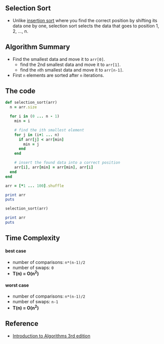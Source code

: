 
## Selection Sort
- Unlike [insertion sort](./en-algorithm-sorting-insertion) where you find the correct position by shifting its data one by one, selection sort selects the data that goes to position 1, 2, ..., n.

<div class="divider"></div>

## Algorithm Summary
- Find the smallest data and move it to `arr[0]`.
  + find the 2nd smallest data and move it to `arr[1]`.
  + find the `n`th smallest data and  move it to `arr[n-1]`.
- First `n` elements are sorted after `n` iterations.

<div class="divider"></div>

## The code

```rb
def selection_sort(arr)
  n = arr.size

  for i in (0 ... n - 1)
    min = i

    # find the ith smallest element
    for j in (i+1 ... n)
      if arr[j] < arr[min]
        min = j
      end
    end

    # insert the found data into a correct position
    arr[i], arr[min] = arr[min], arr[i]
  end
end

arr = [*1 ... 100].shuffle

print arr
puts

selection_sort(arr)

print arr
puts
```


<div class="divider"></div>

## Time Complexity

#### best case
- number of comparisons: `n*(n-1)/2`
- number of swaps: `0`
- <b>T(n) = O(n<sup>2</sup>)</b>

#### worst case
- number of comparisons: `n*(n-1)/2`
- number of swaps: `n-1`
- <b>T(n) = O(n<sup>2</sup>)</b>

<div class="divider"></div>

## Reference
- [Introduction to Algorithms 3rd edition](https://www.amazon.com/Introduction-Algorithms-3rd-MIT-Press/dp/0262033844)
